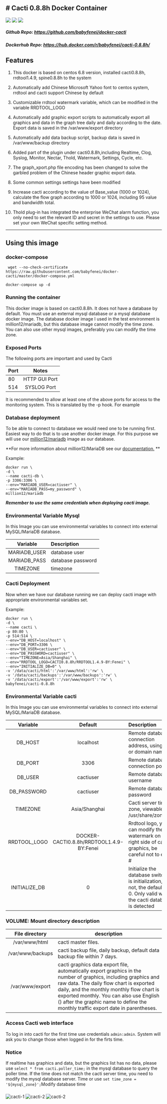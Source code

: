 ﻿﻿﻿# Cacti 0.8.8h Docker Container
---
 
[![](https://images.microbadger.com/badges/image/babyfenei/cacti-0.8.8h.svg)](https://microbadger.com/images/babyfenei/cacti-0.8.8h "Get your own image badge on microbadger.com")  [![](https://images.microbadger.com/badges/version/babyfenei/cacti-0.8.8h.svg)](https://microbadger.com/images/babyfenei/cacti-0.8.8h "Get your own version badge on microbadger.com")  [![](https://images.microbadger.com/badges/license/babyfenei/cacti-0.8.8h.svg)](https://microbadger.com/images/babyfenei/cacti-0.8.8h "Get your own license badge on microbadger.com")

##### Github Repo: https://github.com/babyfenei/docker-cacti
##### Dockerhub Repo: https://hub.docker.com/r/babyfenei/cacti-0.8.8h/

## Features
1. This docker is based on centos 6.8 version, installed cacti0.8.8h, rrdtool1.4.9, spine0.8.8h to the system

2. Automatically add Chinese Microsoft Yahoo font to centos system, rrdtool and cacti support Chinese by default

3. Customizable rrdtool watermark variable, which can be modified in the variable RRDTOOL_LOGO

4. Automatically add graphic export scripts to automatically export all graphics and data in the graph tree daily and daily according to the date. Export data is saved in the /var/www/export directory

5. Automatically add data backup script, backup data is saved in /var/www/backup directory

6. Added part of the plugin under cacti0.8.8h,including Realtime, Clog, Syslog, Monitor, Nectar, Thold, Watermark, Settings, Cycle, etc.

7. The graph_xport.php file encoding has been changed to solve the garbled problem of the Chinese header graphic export data.

8. Some common settings settings have been modified

9. Increase cacti according to the value of Base_value (1000 or 1024), calculate the flow graph according to 1000 or 1024, including 95 value and bandwidth total.

10. Thold plug-in has integrated the enterprise WeChat alarm function, you only need to set the relevant ID and secret in the settings to use. Please set your own WeChat specific setting method.

---

## Using this image
### docker-compose
```
 wget --no-check-certificate  https://raw.githubusercontent.com/babyfenei/docker-cacti/master/docker-compose.yml
 ```
 ```
 docker-compose up -d
 ```


### Running the container
This docker image is based on cacti0.8.8h. It does not have a database by default. You must use an external mysql database or a mysql database docker image. The database docker image I used in the test environment is million12/mariadb, but this database image cannot modify the time zone. You can also use other mysql images, preferably you can modify the time zone.

### Exposed Ports
The following ports are important and used by Cacti

| Port |     Notes     |  
|------|:-------------:|
|  80  | HTTP GUI Port |
|  514 | SYSLOG   Port |

It is recommended to allow at least one of the above ports for access to the monitoring system. This is translated by the -p hook. For example



### Database deployment
To be able to connect to database we would need one to be running first. Easiest way to do that is to use another docker image. For this purpose we will use our [million12/mariadb](https://registry.hub.docker.com/u/million12/mariadb/) image as our database.

**For more information about million12/MariaDB see our [documentation.](https://github.com/million12/docker-mariadb) **

Example:  

    docker run \
    -d \
    --name cacti-db \
    -p 3306:3306 \
    --env="MARIADB_USER=cactiuser" \
    --env="MARIADB_PASS=my_password" \
    million12/mariadb

***Remember to use the same credentials when deploying cacti image.***

### Environmental Variable Mysql
In this Image you can use environmental variables to connect into external MySQL/MariaDB database.

| Variable|Description|
|:------:|:-----|
|MARIADB_USER|database user|  
|MARIADB_PASS|database password|  
|TIMEZONE|timezone  |

### Cacti Deployment
Now when we have our database running we can deploy cacti image with appropriate environmental variables set.

Example:  

    docker run \
    -d \
    --name cacti \
    -p 80:80 \
    -p 514:514 \
    --env="DB_HOST=localhost" \
    --env="DB_PORT=3306 \
    --env="DB_USER=cactiuser" \
    --env="DB_PASSWORD=cactiuser" \
    --env="TIMEZONE=Asia/Shanghai" \
    --env="RRDTOOL_LOGO=CACTI0.8.8h/RRDTOOL1.4.9-BY:Fenei" \
    --env="INITIALIZE_DB=0" \
    -v '/data/cacti/html':'/var/www/html':'rw' \
    -v '/data/cacti/backups':'/var/www/backups':'rw' \
    -v '/data/cacti/export':'/var/www/export':'rw' \
    babyfenei/cacti-0.8.8h


### Environmental Variable cacti
In this Image you can use environmental variables to connect into external MySQL/MariaDB database.

| Variable|Default|Description|
|:------:|:----:|:-----|
|DB_HOST|localhost|Remote database connection address, using IP or domain name|
|DB_PORT|3306|Remote database connection port|
|DB_USER|cactiuser|Remote database username|
|DB_PASSWORD|cactiuser|Remote database password|
|TIMEZONE|Asia/Shanghai|Cacti server time zone, viewable in /usr/share/zoneinfo|
|RRDTOOL_LOGO|DOCKER-CACTI0.8.8h/RRDTOOL1.4.9-BY:Fenei|Rrdtool logo, you can modify the watermark on the right side of cacti graphics, be careful not to enter #|
|INITIALIZE_DB|0|Initialize the database switch, 1 is initialization, 0 is not, the default is 0. Only valid when the cacti database is detected|


### VOLUME: Mount directory description
|File directory| description|
|:---:|---|
|/var/www/html | cacti master files.|
|/var/www/backups| cacti backup file, daily backup, default data backup file within 7 days.|
|/var/www/export | cacti graphics data export file, automatically export graphics in the number of graphics, including graphics and raw data. The daily flow chart is exported daily, and the monthly monthly flow chart is exported monthly. You can also use English () after the graphic name to define the monthly traffic export date in parentheses.|

### Access Cacti web interface
To log in into cacti for the first time use credentials `admin:admin`. System will ask you to change those when logged in for the firts time.

### Notice
If realtime has graphics and data, but the graphics list has no data, please use `select * from cacti.poller_time;` in the mysql database to query the poller time. If the time does not match the cacti server time, you need to modify the mysql database server. Time or use `set time_zone = '${mysql_zone}';`Modify database time

### 
![cacti-1](./container-files/images/cacti-1.png)
![cacti-2](./container-files/images/cacti-2.jpg)
![cacti-2](./container-files/images/cacti-3.jpg)
